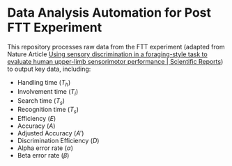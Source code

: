 # Data Analysis Automation for Post FTT Experiment

This repository processes raw data from the FTT experiment (adapted from Nature Article [Using sensory discrimination in a foraging-style task to evaluate human upper-limb sensorimotor performance | Scientific Reports](https://www.nature.com/articles/s41598-019-42086-0)) to output key data, including:

- Handling time ($T_h$)
- Involvement time ($T_i$)
- Search time ($T_s$)
- Recognition time ($T_s$)
- Efficiency ($E$)
- Accuracy ($A$)
- Adjusted Accuracy ($A'$)
- Discrimination Efficiency ($D$)
- Alpha error rate ($\alpha$)
- Beta error rate ($\beta$)
